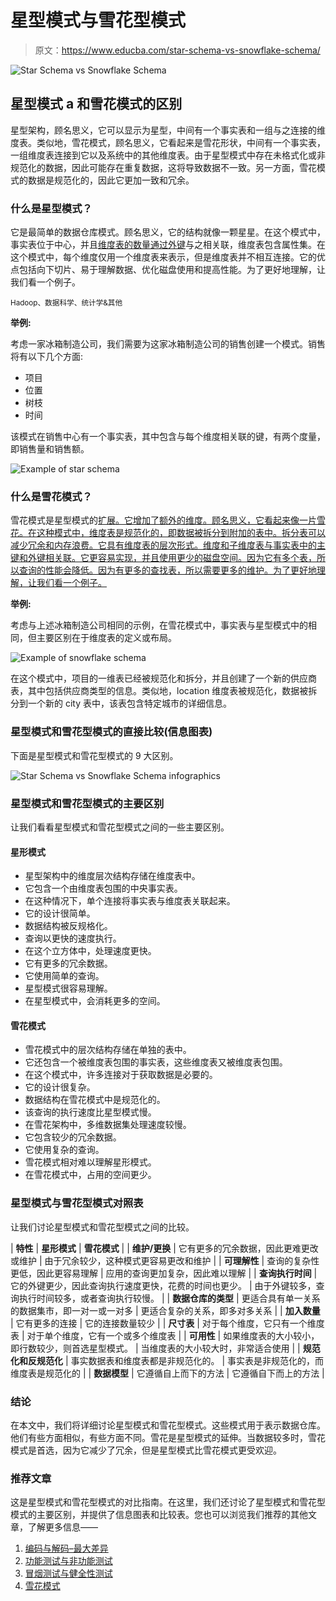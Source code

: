 # 星型模式与雪花型模式

> 原文：<https://www.educba.com/star-schema-vs-snowflake-schema/>

![Star Schema vs Snowflake Schema](img/3cc9277d7d9c47919f650d0b5832bf53.png)



## 星型模式 **a** 和雪花模式的区别

星型架构，顾名思义，它可以显示为星型，中间有一个事实表和一组与之连接的维度表。类似地，雪花模式，顾名思义，它看起来是雪花形状，中间有一个事实表，一组维度表连接到它以及系统中的其他维度表。由于星型模式中存在未格式化或非规范化的数据，因此可能存在重复数据，这将导致数据不一致。另一方面，雪花模式的数据是规范化的，因此它更加一致和冗余。

### 什么是星型模式？

它是最简单的数据仓库模式。顾名思义，它的结构就像一颗星星。在这个模式中，事实表位于中心，并且[维度表的数量通过外键](https://www.educba.com/dimension-table/)与之相关联，维度表包含属性集。在这个模式中，每个维度仅用一个维度表来表示，但是维度表并不相互连接。它的优点包括向下切片、易于理解数据、优化磁盘使用和提高性能。为了更好地理解，让我们看一个例子。

<small>Hadoop、数据科学、统计学&其他</small>

**举例:**

考虑一家冰箱制造公司，我们需要为这家冰箱制造公司的销售创建一个模式。销售将有以下几个方面:

*   项目
*   位置
*   树枝
*   时间

该模式在销售中心有一个事实表，其中包含与每个维度相关联的键，有两个度量，即销售量和销售额。

![Example of star schema](img/901c034f5248e90883c867d2361e835c.png)



### 什么是雪花模式？

雪花模式是星型模式的[扩展。它增加了额外的维度。顾名思义，它看起来像一片雪花。在这种模式中，维度表是规范化的，即数据被拆分到附加的表中。拆分表可以减少冗余和内存浪费。它具有维度表的层次形式。维度和子维度表与事实表中的主键和外键相关联。它更容易实现，并且使用更少的磁盘空间。因为它有多个表，所以查询的性能会降低。因为有更多的查找表，所以需要更多的维护。为了更好地理解，让我们看一个例子。](https://www.educba.com/what-is-star-schema/)

**举例:**

考虑与上述冰箱制造公司相同的示例，在雪花模式中，事实表与星型模式中的相同，但主要区别在于维度表的定义或布局。

![Example of snowflake schema](img/7f4d86eefc48cde24d6a8f493b862f02.png)



在这个模式中，项目的一维表已经被规范化和拆分，并且创建了一个新的供应商表，其中包括供应商类型的信息。类似地，location 维度表被规范化，数据被拆分到一个新的 city 表中，该表包含特定城市的详细信息。

### 星型模式和雪花型模式的直接比较(信息图表)

下面是星型模式和雪花型模式的 9 大区别。

![Star Schema vs Snowflake Schema infographics](img/68caf9859ee8b6d0558af21be714ca35.png)



### 星型模式和雪花型模式的主要区别

让我们看看星型模式和雪花型模式之间的一些主要区别。

#### 星形模式

*   星型架构中的维度层次结构存储在维度表中。
*   它包含一个由维度表包围的中央事实表。
*   在这种情况下，单个连接将事实表与维度表关联起来。
*   它的设计很简单。
*   数据结构被反规格化。
*   查询以更快的速度执行。
*   在这个立方体中，处理速度更快。
*   它有更多的冗余数据。
*   它使用简单的查询。
*   星型模式很容易理解。
*   在星型模式中，会消耗更多的空间。

#### 雪花模式

*   雪花模式中的层次结构存储在单独的表中。
*   它还包含一个被维度表包围的事实表，这些维度表又被维度表包围。
*   在这个模式中，许多连接对于获取数据是必要的。
*   它的设计很复杂。
*   数据结构在雪花模式中是规范化的。
*   该查询的执行速度比星型模式慢。
*   在雪花架构中，多维数据集处理速度较慢。
*   它包含较少的冗余数据。
*   它使用复杂的查询。
*   雪花模式相对难以理解星形模式。
*   在雪花模式中，占用的空间更少。

### 星型模式与雪花型模式对照表

让我们讨论星型模式和雪花型模式之间的比较。

| **特性** | **星形模式** | **雪花模式** |
| **维护/更换** | 它有更多的冗余数据，因此更难更改或维护 | 由于冗余较少，这种模式更容易更改和维护 |
| **可理解性** | 查询的复杂性更低，因此更容易理解 | 应用的查询更加复杂，因此难以理解 |
| **查询执行时间** | 它的外键更少，因此查询执行速度更快，花费的时间也更少。 | 由于外键较多，查询执行时间较多，或者查询执行较慢。 |
| **数据仓库的类型** | 更适合具有单一关系的数据集市，即一对一或一对多 | 更适合复杂的关系，即多对多关系 |
| **加入数量** | 它有更多的连接 | 它的连接数量较少 |
| **尺寸表** | 对于每个维度，它只有一个维度表 | 对于单个维度，它有一个或多个维度表 |
| **可用性** | 如果维度表的大小较小，即行数较少，则首选星型模式。 | 当维度表的大小较大时，非常适合使用 |
| **规范化和反规范化** | 事实数据表和维度表都是非规范化的。 | 事实表是非规范化的，而维度表是规范化的 |
| **数据模型** | 它遵循自上而下的方法 | 它遵循自下而上的方法 |

### 结论

在本文中，我们将详细讨论星型模式和雪花型模式。这些模式用于表示数据仓库。他们有些方面相似，有些方面不同。雪花是星型模式的延伸。当数据较多时，雪花模式是首选，因为它减少了冗余，但是星型模式比雪花模式更受欢迎。

### 推荐文章

这是星型模式和雪花型模式的对比指南。在这里，我们还讨论了星型模式和雪花型模式的主要区别，并提供了信息图表和比较表。您也可以浏览我们推荐的其他文章，了解更多信息——

1.  [编码与解码–最大差异](https://www.educba.com/encoding-vs-decoding/)
2.  [功能测试与非功能测试](https://www.educba.com/functional-testing-vs-non-functional-testing/)
3.  [冒烟测试与健全性测试](https://www.educba.com/smoke-testing-vs-sanity-testing/)
4.  [雪花模式](https://www.educba.com/snowflake-schema/)





